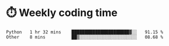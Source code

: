 
# :stopwatch: Weekly coding time
<!--START_SECTION:waka-->

```text
Python   1 hr 32 mins    ██████████████████████▓░░   91.15 %
Other    8 mins          ██▒░░░░░░░░░░░░░░░░░░░░░░   08.68 %
```

<!--END_SECTION:waka-->


<!-- <p> <img src="https://github-readme-stats.vercel.app/api?username=cozgerest&show_icons=true&hide_border=false" />  </p> -->

